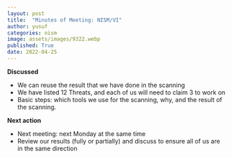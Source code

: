 ```yaml
---
layout: post
title:  "Minutes of Meeting: NISM/VI"
author: yusuf
categories: nism
image: assets/images/9322.webp
published: True
date: 2022-04-25
---
```


**Discussed**

- We can reuse the result that we have done in the scanning
- We have listed 12 Threats, and each of us will need to claim 3 to work on
- Basic steps: which tools we use for the scanning, why, and the result of the scanning.

**Next action**

- Next meeting: next Monday at the same time
- Review our results (fully or partially) and discuss to ensure all of us are in the same direction


